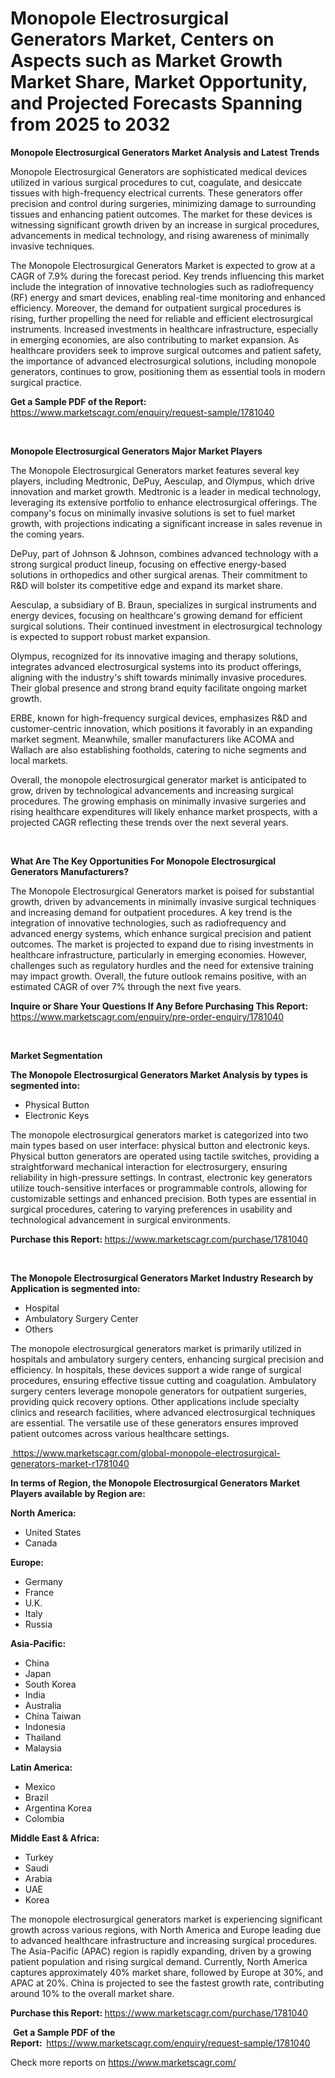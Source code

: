 <p><h1>Monopole Electrosurgical Generators Market, Centers on Aspects such as Market Growth Market Share, Market Opportunity, and Projected Forecasts Spanning from 2025 to 2032</h1></p><p><strong>Monopole Electrosurgical Generators Market Analysis and Latest Trends</strong></p>
<p><p>Monopole Electrosurgical Generators are sophisticated medical devices utilized in various surgical procedures to cut, coagulate, and desiccate tissues with high-frequency electrical currents. These generators offer precision and control during surgeries, minimizing damage to surrounding tissues and enhancing patient outcomes. The market for these devices is witnessing significant growth driven by an increase in surgical procedures, advancements in medical technology, and rising awareness of minimally invasive techniques.</p><p>The Monopole Electrosurgical Generators Market is expected to grow at a CAGR of 7.9% during the forecast period. Key trends influencing this market include the integration of innovative technologies such as radiofrequency (RF) energy and smart devices, enabling real-time monitoring and enhanced efficiency. Moreover, the demand for outpatient surgical procedures is rising, further propelling the need for reliable and efficient electrosurgical instruments. Increased investments in healthcare infrastructure, especially in emerging economies, are also contributing to market expansion. As healthcare providers seek to improve surgical outcomes and patient safety, the importance of advanced electrosurgical solutions, including monopole generators, continues to grow, positioning them as essential tools in modern surgical practice.</p></p>
<p><strong>Get a Sample PDF of the Report:&nbsp;</strong> <a href="https://www.marketscagr.com/enquiry/request-sample/1781040?utm_campaign=3249&utm_medium=2&utm_source=Github&utm_content=ia&utm_term=25032025&utm_id=monopole-electrosurgical-generators">https://www.marketscagr.com/enquiry/request-sample/1781040</a></p>
<p>&nbsp;</p>
<p><strong>Monopole Electrosurgical Generators Major Market Players</strong></p>
<p><p>The Monopole Electrosurgical Generators market features several key players, including Medtronic, DePuy, Aesculap, and Olympus, which drive innovation and market growth. Medtronic is a leader in medical technology, leveraging its extensive portfolio to enhance electrosurgical offerings. The company's focus on minimally invasive solutions is set to fuel market growth, with projections indicating a significant increase in sales revenue in the coming years.</p><p>DePuy, part of Johnson & Johnson, combines advanced technology with a strong surgical product lineup, focusing on effective energy-based solutions in orthopedics and other surgical arenas. Their commitment to R&D will bolster its competitive edge and expand its market share.</p><p>Aesculap, a subsidiary of B. Braun, specializes in surgical instruments and energy devices, focusing on healthcare's growing demand for efficient surgical solutions. Their continued investment in electrosurgical technology is expected to support robust market expansion.</p><p>Olympus, recognized for its innovative imaging and therapy solutions, integrates advanced electrosurgical systems into its product offerings, aligning with the industry's shift towards minimally invasive procedures. Their global presence and strong brand equity facilitate ongoing market growth.</p><p>ERBE, known for high-frequency surgical devices, emphasizes R&D and customer-centric innovation, which positions it favorably in an expanding market segment. Meanwhile, smaller manufacturers like ACOMA and Wallach are also establishing footholds, catering to niche segments and local markets.</p><p>Overall, the monopole electrosurgical generator market is anticipated to grow, driven by technological advancements and increasing surgical procedures. The growing emphasis on minimally invasive surgeries and rising healthcare expenditures will likely enhance market prospects, with a projected CAGR reflecting these trends over the next several years.</p></p>
<p>&nbsp;</p>
<p><strong>What Are The Key Opportunities For Monopole Electrosurgical Generators Manufacturers?</strong></p>
<p><p>The Monopole Electrosurgical Generators market is poised for substantial growth, driven by advancements in minimally invasive surgical techniques and increasing demand for outpatient procedures. A key trend is the integration of innovative technologies, such as radiofrequency and advanced energy systems, which enhance surgical precision and patient outcomes. The market is projected to expand due to rising investments in healthcare infrastructure, particularly in emerging economies. However, challenges such as regulatory hurdles and the need for extensive training may impact growth. Overall, the future outlook remains positive, with an estimated CAGR of over 7% through the next five years.</p></p>
<p><strong>Inquire or Share Your Questions If Any Before Purchasing This Report:</strong> <a href="https://www.marketscagr.com/enquiry/pre-order-enquiry/1781040?utm_campaign=3249&utm_medium=2&utm_source=Github&utm_content=ia&utm_term=25032025&utm_id=monopole-electrosurgical-generators">https://www.marketscagr.com/enquiry/pre-order-enquiry/1781040</a></p>
<p>&nbsp;</p>
<p><strong>Market Segmentation</strong></p>
<p><strong>The Monopole Electrosurgical Generators Market Analysis by types is segmented into:</strong></p>
<p><ul><li>Physical Button</li><li>Electronic Keys</li></ul></p>
<p><p>The monopole electrosurgical generators market is categorized into two main types based on user interface: physical button and electronic keys. Physical button generators are operated using tactile switches, providing a straightforward mechanical interaction for electrosurgery, ensuring reliability in high-pressure settings. In contrast, electronic key generators utilize touch-sensitive interfaces or programmable controls, allowing for customizable settings and enhanced precision. Both types are essential in surgical procedures, catering to varying preferences in usability and technological advancement in surgical environments.</p></p>
<p><strong>Purchase this Report:&nbsp;</strong><a href="https://www.marketscagr.com/purchase/1781040?utm_campaign=3249&utm_medium=2&utm_source=Github&utm_content=ia&utm_term=25032025&utm_id=monopole-electrosurgical-generators">https://www.marketscagr.com/purchase/1781040</a></p>
<p>&nbsp;</p>
<p><strong>The Monopole Electrosurgical Generators Market Industry Research by Application is segmented into:</strong></p>
<p><ul><li>Hospital</li><li>Ambulatory Surgery Center</li><li>Others</li></ul></p>
<p><p>The monopole electrosurgical generators market is primarily utilized in hospitals and ambulatory surgery centers, enhancing surgical precision and efficiency. In hospitals, these devices support a wide range of surgical procedures, ensuring effective tissue cutting and coagulation. Ambulatory surgery centers leverage monopole generators for outpatient surgeries, providing quick recovery options. Other applications include specialty clinics and research facilities, where advanced electrosurgical techniques are essential. The versatile use of these generators ensures improved patient outcomes across various healthcare settings.</p></p>
<p><a href="https://www.marketscagr.com/global-monopole-electrosurgical-generators-market-r1781040?utm_campaign=3249&utm_medium=2&utm_source=Github&utm_content=ia&utm_term=25032025&utm_id=monopole-electrosurgical-generators">&nbsp;https://www.marketscagr.com/global-monopole-electrosurgical-generators-market-r1781040</a></p>
<p><strong>In terms of Region, the Monopole Electrosurgical Generators Market Players available by Region are:</strong></p>
<p>
    <p> <strong> North America: </strong>
        <ul>
            <li>United States</li>
            <li>Canada</li>
        </ul>
        </p> 
    <p> <strong> Europe: </strong>
        <ul>
            <li>Germany</li>
            <li>France</li>
            <li>U.K.</li>
            <li>Italy</li>
            <li>Russia</li>
        </ul>
        </p> 
    <p> <strong> Asia-Pacific: </strong>
        <ul>
            <li>China</li>
            <li>Japan</li>
            <li>South Korea</li>
            <li>India</li>
            <li>Australia</li>
            <li>China Taiwan</li>
            <li>Indonesia</li>
            <li>Thailand</li>
            <li>Malaysia</li>
        </ul>
        </p> 
    <p> <strong> Latin America: </strong>
        <ul>
            <li>Mexico</li>
            <li>Brazil</li>
            <li>Argentina Korea</li>
            <li>Colombia</li>
        </ul>
        </p> 
    <p> <strong> Middle East & Africa: </strong>
        <ul>
            <li>Turkey</li>
            <li>Saudi</li>
            <li>Arabia</li>
            <li>UAE</li>
            <li>Korea</li>
        </ul>
    </p>
    </p>
<p><p>The monopole electrosurgical generators market is experiencing significant growth across various regions, with North America and Europe leading due to advanced healthcare infrastructure and increasing surgical procedures. The Asia-Pacific (APAC) region is rapidly expanding, driven by a growing patient population and rising surgical demand. Currently, North America captures approximately 40% market share, followed by Europe at 30%, and APAC at 20%. China is projected to see the fastest growth rate, contributing around 10% to the overall market share.</p></p>
<p><strong>Purchase this Report: </strong><a href="https://www.marketscagr.com/purchase/1781040?utm_campaign=3249&utm_medium=2&utm_source=Github&utm_content=ia&utm_term=25032025&utm_id=monopole-electrosurgical-generators">https://www.marketscagr.com/purchase/1781040</a></p>
<p>&nbsp;<strong>Get a Sample PDF of the Report:&nbsp;&nbsp;</strong><a href="https://www.marketscagr.com/enquiry/request-sample/1781040?utm_campaign=3249&utm_medium=2&utm_source=Github&utm_content=ia&utm_term=25032025&utm_id=monopole-electrosurgical-generators">https://www.marketscagr.com/enquiry/request-sample/1781040</a></p>
<p><strong></strong></p>
<p>Check more reports on <a href="https://www.marketscagr.com/?utm_campaign=3249&utm_medium=2&utm_source=Github&utm_content=ia&utm_term=25032025&utm_id=monopole-electrosurgical-generators">https://www.marketscagr.com/</a></p>